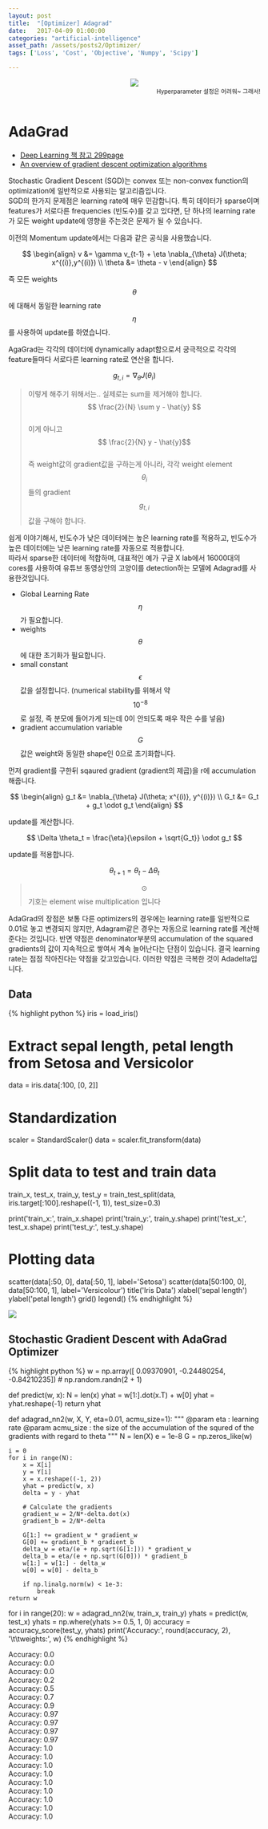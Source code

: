 ```yaml
---
layout: post
title:  "[Optimizer] Adagrad"
date:   2017-04-09 01:00:00
categories: "artificial-intelligence"
asset_path: /assets/posts2/Optimizer/
tags: ['Loss', 'Cost', 'Objective', 'Numpy', 'Scipy']

---
```


<header>
    <img src="{{ page.asset_path }}adagrad.jpg" class="img-responsive img-rounded img-fluid">
    <div style="text-align:right;"> 
    <small>Hyperparameter 설정은 어려워~ 그래서!
    </small>
    </div>
</header>


# AdaGrad

* [Deep Learning 책 참고 299page](https://books.google.co.kr/books/about/Deep_Learning.html?id=Np9SDQAAQBAJ&redir_esc=y)
* [An overview of gradient descent optimization algorithms](http://sebastianruder.com/optimizing-gradient-descent/index.html#fn:24)

Stochastic Gradient Descent (SGD)는 convex 또는 non-convex function의 optimization에 일반적으로 사용되는 알고리즘입니다.<br>
SGD의 한가지 문제점은 learning rate에 매우 민감합니다. 특히 데이터가 sparse이며 features가 서로다른 frequencies (빈도수)를 갖고 있다면, 단 하나의 learning rate가 모든 weight update에 영향을 주는것은 문제가 될 수 있습니다.

이전의 Momentum update에서는 다음과 같은 공식을 사용했습니다.

$$ \begin{align}
v &= \gamma v_{t-1} + \eta \nabla_{\theta} J(\theta; x^{(i)},y^{(i)}) \\
\theta &= \theta - v
\end{align} $$

즉 모든 weights $$ \theta $$에 대해서 동일한 learning rate $$ \eta $$ 를 사용하여 update를 하였습니다.


AgaGrad는 각각의 데이터에 dynamically adapt함으로서 궁극적으로 각각의 feature들마다 서로다른 learning rate로 연산을 합니다.

$$ g_{t, i} = \nabla_\theta J( \theta_i )$$

> 이렇게 해주기 위해서는.. 실제로는 sum을 제거해야 합니다.<br>
> $$ \frac{2}{N} \sum y - \hat{y} $$<br>
> 이게 아니고 $$ \frac{2}{N} y - \hat{y}$$ <br>
> 즉 weight값의 gradient값을 구하는게 아니라, 각각 weight element  $$ \theta_i $$ 들의 gradient $$ g_{t, i} $$ 값을 구해야 합니다.


쉽게 이야기해서, 빈도수가 낮은 데이터에는 높은 learning rate를 적용하고, 빈도수가 높은 데이터에는 낮은 learning rate를 자동으로 적용합니다. <br>
따라서 sparse한 데이터에 적합하며, 대표적인 예가 구글 X lab에서 16000대의 cores를 사용하여 유튜브 동영상안의 고양이를 detection하는 모델에 Adagrad를 사용한것입니다.





* Global Learning Rate $$ \eta $$ 가 필요합니다.
* weights $$ \theta $$에 대한 초기화가 필요합니다.
* small constant $$ \epsilon $$ 값을 설정합니다. (numerical stability를 위해서 약 $$ 10^{-8} $$로 설정, 즉 분모에 들어가게 되는데 0이 안되도록 매우 작은 수를 넣음)
* gradient accumulation variable $$ G $$값은 weight와 동일한 shape인 0으로 초기화합니다.

먼저 gradient를 구한뒤 sqaured gradient (gradient의 제곱)을 r에 accumulation해줍니다.

$$ \begin{align}
g_t &= \nabla_{\theta} J(\theta; x^{(i)}, y^{(i)}) \\
G_t &= G_t + g_t \odot g_t
\end{align} $$

update를 계산합니다.

$$ \Delta \theta_t =  \frac{\eta}{\epsilon + \sqrt{G_t}} \odot g_t $$

update를 적용합니다.

$$ \theta_{t+1} = \theta_t - \Delta \theta_t $$

> $$ \odot $$ 기호는 element wise multiplication 입니다

AdaGrad의 장점은 보통 다른 optimizers의 경우에는 learning rate를 일반적으로 0.01로 놓고 변경되지 않지만, Adagram같은 경우는 자동으로 learning rate를 계산해준다는 것입니다. 반면 약점은 denominator부분의 accumulation of the squared gradients의 값이 지속적으로 쌓여서 계속 늘어난다는 단점이 있습니다. 결국 learning rate는 점점 작아진다는 약점을 갖고있습니다. 이러한 약점은 극복한 것이 Adadelta입니다.







## Data

{% highlight python %}
iris = load_iris()

# Extract sepal length, petal length from Setosa and Versicolor
data = iris.data[:100, [0, 2]]

# Standardization
scaler = StandardScaler()
data = scaler.fit_transform(data)

# Split data to test and train data
train_x, test_x, train_y, test_y = train_test_split(data, iris.target[:100].reshape((-1, 1)), test_size=0.3)

print('train_x:', train_x.shape)
print('train_y:', train_y.shape)
print('test_x:', test_x.shape)
print('test_y:', test_y.shape)

# Plotting data
scatter(data[:50, 0], data[:50, 1], label='Setosa')
scatter(data[50:100, 0], data[50:100, 1], label='Versicolour')
title('Iris Data')
xlabel('sepal length')
ylabel('petal length')
grid()
legend()
{% endhighlight %}

<img src="{{ page.asset_path }}iris.png" class="img-responsive img-rounded img-fluid">


## Stochastic Gradient Descent with AdaGrad Optimizer

{% highlight python %}
w = np.array([ 0.09370901, -0.24480254, -0.84210235]) # np.random.randn(2 + 1)

def predict(w, x):
    N = len(x)
    yhat = w[1:].dot(x.T) + w[0]
    yhat = yhat.reshape(-1)
    return yhat


def  adagrad_nn2(w, X, Y, eta=0.01, acmu_size=1):
    """
    @param eta <float>: learning rate
    @param acmu_size <int>: the size of the accumulation of the squred of the gradients with regard to theta
    """
    N = len(X)
    e = 1e-8
    G = np.zeros_like(w)

    i = 0
    for i in range(N):
        x = X[i]
        y = Y[i]
        x = x.reshape((-1, 2))
        yhat = predict(w, x)
        delta = y - yhat

        # Calculate the gradients
        gradient_w = 2/N*-delta.dot(x)
        gradient_b = 2/N*-delta

        G[1:] += gradient_w * gradient_w
        G[0] += gradient_b * gradient_b
        delta_w = eta/(e + np.sqrt(G[1:])) * gradient_w
        delta_b = eta/(e + np.sqrt(G[0])) * gradient_b
        w[1:] = w[1:] - delta_w
        w[0] = w[0] - delta_b

        if np.linalg.norm(w) < 1e-3:
            break
    return w

for i in range(20):
    w = adagrad_nn2(w, train_x, train_y)
    yhats = predict(w, test_x)
    yhats = np.where(yhats >= 0.5, 1, 0)
    accuracy = accuracy_score(test_y, yhats)
    print('Accuracy:', round(accuracy, 2), '\t\tweights:', w)
{% endhighlight %}


Accuracy: 0.0 <br>
Accuracy: 0.0 <br>
Accuracy: 0.0 <br>
Accuracy: 0.2 <br>
Accuracy: 0.5 <br>
Accuracy: 0.7 <br>
Accuracy: 0.9 <br>
Accuracy: 0.97 <br>
Accuracy: 0.97 <br>
Accuracy: 0.97 <br>
Accuracy: 0.97 <br>
Accuracy: 1.0 <br>
Accuracy: 1.0 <br>
Accuracy: 1.0 <br>
Accuracy: 1.0 <br>
Accuracy: 1.0 <br>
Accuracy: 1.0 <br>
Accuracy: 1.0 <br>
Accuracy: 1.0 <br>
Accuracy: 1.0 <br>
